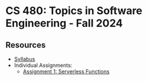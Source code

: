 # CS 480: Topics in Software Engineering - Fall 2024

## Resources

* [Syllabus](SYLLABUS.md)
* Individual Assignments:
  * [Assignment 1: Serverless Functions](I_ASSIGN1.md)
